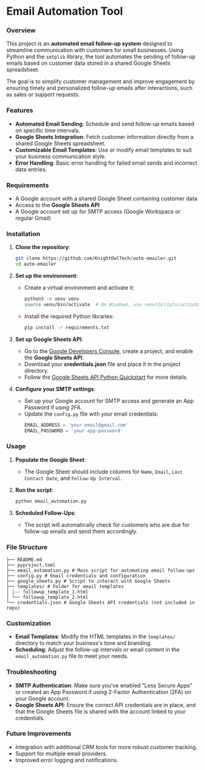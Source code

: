 # Email Automation Tool

### Overview

This project is an **automated email follow-up system** designed to streamline communication with customers for small businesses. Using Python and the `smtplib` library, the tool automates the sending of follow-up emails based on customer data stored in a shared Google Sheets spreadsheet.

The goal is to simplify customer management and improve engagement by ensuring timely and personalized follow-up emails after interactions, such as sales or support requests.

### Features

- **Automated Email Sending**: Schedule and send follow-up emails based on specific time intervals.
- **Google Sheets Integration**: Fetch customer information directly from a shared Google Sheets spreadsheet.
- **Customizable Email Templates**: Use or modify email templates to suit your business communication style.
- **Error Handling**: Basic error handling for failed email sends and incorrect data entries.

### Requirements

- A Google account with a shared Google Sheet containing customer data
- Access to the **Google Sheets API**
- A Google account set up for SMTP access (Google Workspace or regular Gmail)

### Installation

1. **Clone the repository**:

   ```bash
   git clone https://github.com/KnightOwlTech/auto-emailer.git
   cd auto-emailer
   ```

2. **Set up the environment**:

   - Create a virtual environment and activate it:
     ```bash
     python3 -m venv venv
     source venv/bin/activate  # On Windows, use venv\Scripts\activate
     ```
   - Install the required Python libraries:
     ```bash
     pip install -r requirements.txt
     ```

3. **Set up Google Sheets API**:

   - Go to the [Google Developers Console](https://console.developers.google.com/), create a project, and enable the **Google Sheets API**.
   - Download your **credentials.json** file and place it in the project directory.
   - Follow the [Google Sheets API Python Quickstart](https://developers.google.com/sheets/api/quickstart/python) for more details.

4. **Configure your SMTP settings**:
   - Set up your Google account for SMTP access and generate an App Password if using 2FA.
   - Update the `config.py` file with your email credentials:
     ```python
     EMAIL_ADDRESS = 'your-email@gmail.com'
     EMAIL_PASSWORD = 'your-app-password'
     ```

### Usage

1. **Populate the Google Sheet**:

   - The Google Sheet should include columns for `Name`, `Email`, `Last Contact Date`, and `Follow-Up Interval`.

2. **Run the script**:

   ```bash
   python email_automation.py
   ```

3. **Scheduled Follow-Ups**:
   - The script will automatically check for customers who are due for follow-up emails and send them accordingly.

### File Structure

```
├── README.md
├── pyproject.toml
├── email_automation.py # Main script for automating email follow-ups
├── config.py # Email credentials and configuration
├── google_sheets.py # Script to interact with Google Sheets
├── templates/ # Folder for email templates
│ |-- followup_template_1.html
│ └── followup_template_2.html
└── credentials.json # Google Sheets API credentials (not included in repo)
```

### Customization

- **Email Templates**: Modify the HTML templates in the `templates/` directory to match your business's tone and branding.
- **Scheduling**: Adjust the follow-up intervals or email content in the `email_automation.py` file to meet your needs.

### Troubleshooting

- **SMTP Authentication**: Make sure you've enabled "Less Secure Apps" or created an App Password if using 2-Factor Authentication (2FA) on your Google account.
- **Google Sheets API**: Ensure the correct API credentials are in place, and that the Google Sheets file is shared with the account linked to your credentials.

### Future Improvements

- Integration with additional CRM tools for more robust customer tracking.
- Support for multiple email providers.
- Improved error logging and notifications.
